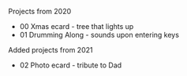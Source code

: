 Projects from 2020
- 00 Xmas ecard - tree that lights up
- 01 Drumming Along - sounds upon entering keys

Added projects from 2021
- 02 Photo ecard - tribute to Dad
